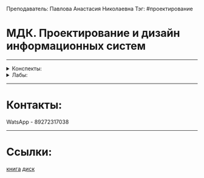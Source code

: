 Преподаватель: Павлова Анастасия Николаевна
Тэг: #проектирование
# МДК. Проектирование и дизайн информационных систем
---

<details>
    <summary>Конспекты:</summary>

| №      |        |        |        |        |        |        |        |        |         |
| ------ | ------ | ------ | ------ | ------ | ------ | ------ | ------ | ------ | ------- |
| [K1][]  | [K2][]  | [K3][]  | [K4][]  | 5  | 6  | 7  | 8  | 9  | 10  |

</details>

<details>
    <summary>Лабы:</summary>

| №   |     |     |     |     |     |     |     |     |     |
| --- | --- | --- | --- | --- | --- | --- | --- | --- | --- |
|     |     |     |     |     |     |     |     |     |     |

</details>

[K1]: engineering(1)
[K2]: engineering(2)
[K3]: engineering(3)
[K4]: engineering(4)

---
# Контакты:
WatsApp - 89272317038

---
# Ссылки:
[книга](https://elearning.academia-moscow.ru/login/)
[диск](https://drive.google.com/drive/folders/10g2cXR-e4qvtd1q8FQ7yPtyjli2-VLD5?usp=sharing)


